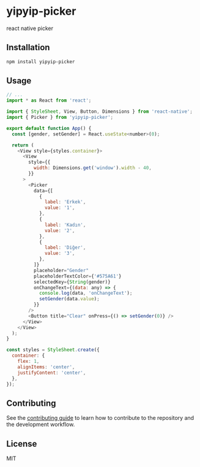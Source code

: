 # yipyip-picker

react native picker

## Installation

```sh
npm install yipyip-picker
```

## Usage

```js
// ...
import * as React from 'react';

import { StyleSheet, View, Button, Dimensions } from 'react-native';
import { Picker } from 'yipyip-picker';

export default function App() {
  const [gender, setGender] = React.useState<number>(0);

  return (
    <View style={styles.container}>
      <View
        style={{
          width: Dimensions.get('window').width - 40,
        }}
      >
        <Picker
          data={[
            {
              label: 'Erkek',
              value: '1',
            },
            {
              label: 'Kadın',
              value: '2',
            },
            {
              label: 'Diğer',
              value: '3',
            },
          ]}
          placeholder="Gender"
          placeholderTextColor={'#575A61'}
          selectedKey={String(gender)}
          onChangeText={(data: any) => {
            console.log(data, 'onChangeText');
            setGender(data.value);
          }}
        />
        <Button title="Clear" onPress={() => setGender(0)} />
      </View>
    </View>
  );
}

const styles = StyleSheet.create({
  container: {
    flex: 1,
    alignItems: 'center',
    justifyContent: 'center',
  },
});

```

## Contributing

See the [contributing guide](CONTRIBUTING.md) to learn how to contribute to the repository and the development workflow.

## License

MIT
